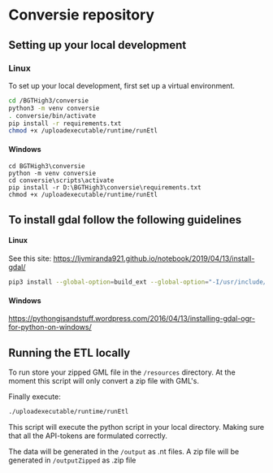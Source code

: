 # Conversie repository

## Setting up your local development 
### Linux

To set up your local development, first set up a virtual environment.

``` sh
cd /BGTHigh3/conversie
python3 -m venv conversie
. conversie/bin/activate
pip install -r requirements.txt
chmod +x /uploadexecutable/runtime/runEtl
```

#### Windows

``` 
cd BGTHigh3\conversie
python -m venv conversie
cd conversie\scripts\activate
pip install -r D:\BGTHigh3\conversie\requirements.txt
chmod +x /uploadexecutable/runtime/runEtl
```


## To install gdal follow the following guidelines
#### Linux
See this site: https://ljvmiranda921.github.io/notebook/2019/04/13/install-gdal/

``` sh
pip3 install --global-option=build_ext --global-option="-I/usr/include/gdal" GDAL==`gdal-config --version`
```
#### Windows

https://pythongisandstuff.wordpress.com/2016/04/13/installing-gdal-ogr-for-python-on-windows/

## Running the ETL locally

To run store your zipped GML file in the `/resources` directory. At the moment this script will only convert a zip file with GML's.

Finally execute:

``` sh
./uploadexecutable/runtime/runEtl
```
This script will execute the python script in your local directory. Making sure that all the API-tokens are formulated correctly.

The data will be generated in the `/output` as .nt files.
A zip file will be generated in `/outputZipped` as .zip file
